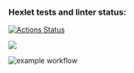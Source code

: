 ### Hexlet tests and linter status:
[![Actions Status](https://github.com/Bukvoeshka/python-project-lvl1/workflows/hexlet-check/badge.svg)](https://github.com/Bukvoeshka/python-project-lvl1/actions)

<a href="https://codeclimate.com/github/Bukvoeshka/python-project-lvl1/maintainability"><img src="https://api.codeclimate.com/v1/badges/a99a88d28ad37a79dbf6/maintainability" /></a>

![example workflow](https://github.com/Bukvoeshka/python-project-lvl1/actions/workflows/github-actions-demo.yml/badge.svg)
